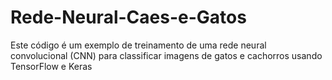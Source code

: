 # Rede-Neural-Caes-e-Gatos
Este código é um exemplo de treinamento de uma rede neural convolucional (CNN) para classificar imagens de gatos e cachorros usando TensorFlow e Keras
